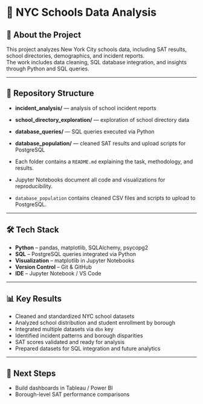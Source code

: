 # 🏫 NYC Schools Data Analysis

## 📌 About the Project
This project analyzes New York City schools data, including SAT results, school directories, demographics, and incident reports.  
The work includes data cleaning, SQL database integration, and insights through Python and SQL queries.  

---

## 📂 Repository Structure
- **incident_analysis/** — analysis of school incident reports  
- **school_directory_exploration/** — exploration of school directory data  
- **database_queries/** — SQL queries executed via Python  
- **database_population/** — cleaned SAT results and upload scripts for PostgreSQL  

- Each folder contains a `README.md` explaining the task, methodology, and results.  
- Jupyter Notebooks document all code and visualizations for reproducibility.  
- `database_population` contains cleaned CSV files and scripts to upload to PostgreSQL.
---

## 🛠 Tech Stack
- **Python** – pandas, matplotlib, SQLAlchemy, psycopg2  
- **SQL** – PostgreSQL queries integrated via Python  
- **Visualization** – matplotlib in Jupyter Notebooks  
- **Version Control** – Git & GitHub  
- **IDE** – Jupyter Notebook / VS Code   

---

## 📊 Key Results
- Cleaned and standardized NYC school datasets  
- Analyzed school distribution and student enrollment by borough    
- Integrated multiple datasets via `dbn` key  
- Identified incident patterns and borough disparities  
- SAT scores validated and ready for analysis   
- Prepared datasets for SQL integration and future analytics  

---

## 🚀 Next Steps
- Build dashboards in Tableau / Power BI  
- Borough-level SAT performance comparisons 
